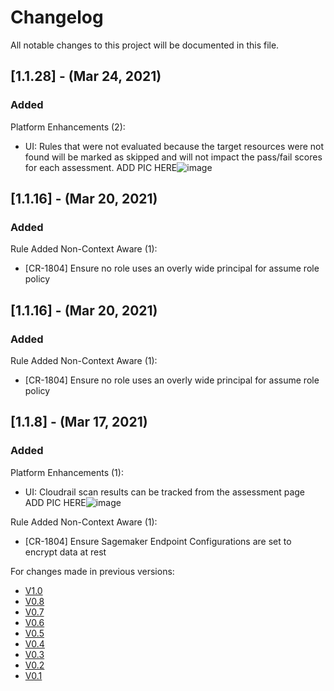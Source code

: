 # Changelog
All notable changes to this project will be documented in this file.
## [1.1.28] - (Mar 24, 2021)
### Added
Platform Enhancements (2):
- UI: Rules that were not evaluated because the target resources were not found will be marked as skipped and will not impact the pass/fail scores for each assessment. ADD PIC HERE![image](https://user-images.githubusercontent.com/71668153/111820780-219c4880-889f-11eb-97f9-ebdbf2c92b10.png)

## [1.1.16] - (Mar 20, 2021)
### Added
Rule Added
Non-Context Aware (1):
- [CR-1804] Ensure no role uses an overly wide principal for assume role policy

## [1.1.16] - (Mar 20, 2021)
### Added
Rule Added
Non-Context Aware (1):
- [CR-1804] Ensure no role uses an overly wide principal for assume role policy

## [1.1.8] - (Mar 17, 2021)
### Added
Platform Enhancements (1):
- UI: Cloudrail scan results can be tracked from the assessment page ADD PIC HERE![image](https://user-images.githubusercontent.com/71668153/111820780-219c4880-889f-11eb-97f9-ebdbf2c92b10.png)
 
Rule Added
Non-Context Aware (1):
- [CR-1804] Ensure Sagemaker Endpoint Configurations are set to encrypt data at rest

For changes made in previous versions:
- [V1.0](https://github.com/indeni/cloudrail-demo/blob/v1.0/CHANGELOG.md)
- [V0.8](https://github.com/indeni/cloudrail-demo/blob/v0.8/CHANGELOG.md)
- [V0.7](https://github.com/indeni/cloudrail-demo/blob/v0.7/CHANGELOG.md)
- [V0.6](https://github.com/indeni/cloudrail-demo/blob/v0.6/CHANGELOG.md)
- [V0.5](https://github.com/indeni/cloudrail-demo/blob/v0.5/CHANGELOG.md)
- [V0.4](https://github.com/indeni/cloudrail-demo/blob/v0.4/CHANGELOG.md)
- [V0.3](https://github.com/indeni/cloudrail-demo/blob/v0.3/CHANGELOG.md)
- [V0.2](https://github.com/indeni/cloudrail-demo/blob/v0.2/CHANGELOG.md)
- [V0.1](https://github.com/indeni/cloudrail-demo/blob/v0.1/CHANGELOG.md)
